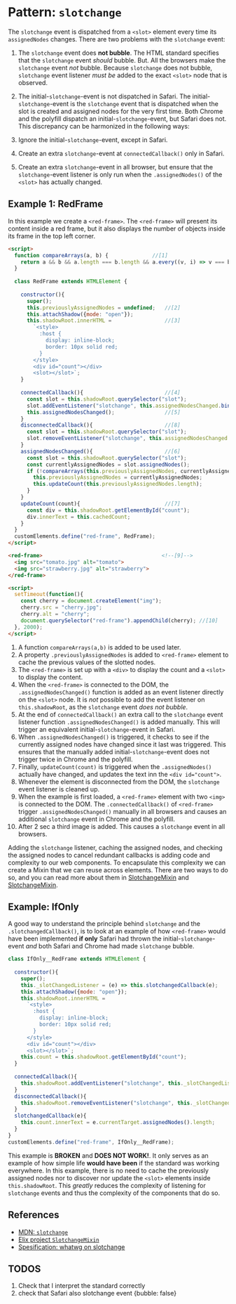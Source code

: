 # Pattern: `slotchange`

The `slotchange` event is dispatched from a `<slot>` element every time 
its `assignedNodes` changes. There are two problems with the `slotchange` event:
                             
1. The `slotchange` event does **not bubble**.
The HTML standard specifies that the `slotchange` event *should* bubble.
But. All the browsers make the `slotchange` event *not* bubble.
Because `slotchange` does not bubble, `slotchange` event listener 
*must be* added to the exact `<slot>` node that is observed.  

2. The initial-`slotchange`-event is not dispatched in Safari.
The initial-`slotchange`-event is the `slotchange` event that is dispatched 
when the slot is created and assigned nodes for the very first time.
Both Chrome and the polyfill dispatch an initial-`slotchange`-event, but Safari does not.
This discrepancy can be harmonized in the following ways:
1. Ignore the initial-`slotchange`-event, except in Safari. 
2. Create an extra `slotchange`-event at `connectedCallback()` only in Safari.
3. Create an extra `slotchange`-event in all browser, but 
ensure that the `slotchange`-event listener is only run when the `.assignedNodes()`
of the `<slot>` has actually changed.

## Example 1: RedFrame

In this example we create a `<red-frame>`. 
The `<red-frame>` will present its content inside a red frame, but 
it also displays the number of objects inside its frame in the top left corner.

```html
<script>
  function compareArrays(a, b) {              //[1]
    return a && b && a.length === b.length && a.every((v, i) => v === b[i]);
  }
  
  class RedFrame extends HTMLElement {       
    
    constructor(){
      super();
      this.previouslyAssignedNodes = undefined;   //[2]
      this.attachShadow({mode: "open"});     
      this.shadowRoot.innerHTML =                 //[3]  
        `<style>
          :host {
            display: inline-block;
            border: 10px solid red;
          }                                                                              
        </style>
        <div id="count"></div>               
        <slot></slot>`;                     
    }
    
    connectedCallback(){                          //[4]
      const slot = this.shadowRoot.querySelector("slot");  
      slot.addEventListener("slotchange", this.assignedNodesChanged.bind(this));
      this.assignedNodesChanged();                //[5]
    }
    disconnectedCallback(){                       //[8]
      const slot = this.shadowRoot.querySelector("slot");  
      slot.removeEventListener("slotchange", this.assignedNodesChanged.bind(this));      
    }
    assignedNodesChanged(){                       //[6]
      const slot = this.shadowRoot.querySelector("slot");
      const currentlyAssignedNodes = slot.assignedNodes();
      if (!compareArrays(this.previouslyAssignedNodes, currentlyAssignedNodes)){
        this.previouslyAssignedNodes = currentlyAssignedNodes;
        this.updateCount(this.previouslyAssignedNodes.length);           
      }       
    }
    updateCount(count){                           //[7]
      const div = this.shadowRoot.getElementById("count");
      div.innerText = this.cachedCount;      
    }
  }
  customElements.define("red-frame", RedFrame);
</script>

<red-frame>                                      <!--[9]-->
  <img src="tomato.jpg" alt="tomato">
  <img src="strawberry.jpg" alt="strawberry">
</red-frame>

<script>
  setTimeout(function(){
    const cherry = document.createElement("img");
    cherry.src = "cherry.jpg";
    cherry.alt = "cherry";
    document.querySelector("red-frame").appendChild(cherry); //[10]
  }, 2000);
</script>
```
1. A function `compareArrays(a,b)` is added to be used later.
2. A property `.previouslyAssignedNodes` is added to `<red-frame>` element to 
cache the previous values of the slotted nodes.
3. The `<red-frame>` is set up with a `<div>` to display the count 
and a `<slot>` to display the content.
4. When the `<red-frame>` is connected to the DOM, 
the `.assignedNodesChanged()` function is added as an event listener 
directly on the `<slot>` node. It is *not* possible to add the event listener on
`this.shadowRoot`, as the `slotchange` event *does not bubble*.
5. At the end of `connectedCallback()` an extra call to the `slotchange` 
event listener function `.assignedNodesChanged()` is added manually.
This will trigger an equivalent initial-`slotchange`-event in Safari.
6. When `.assignedNodesChanged()` is triggered, 
it checks to see if the currently assigned nodes have changed since 
it last was triggered. This ensures that the manually added
initial-`slotchange`-event does not trigger twice in Chrome and the polyfill.
7. Finally, `updateCount(count)` is triggered when the `.assignedNodes()` 
actually have changed, and updates the text inn the `<div id="count">`.
8. Whenever the element is disconnected from the DOM, 
the `slotchange` event listener is cleaned up.
9. When the example is first loaded, 
a `<red-frame>` element with two `<img>` is connected to the DOM.
The `.connectedCallback()` of `<red-frame>` trigger `.assignedNodesChanged()` manually
in all browsers and causes an additional `slotchange` event in Chrome and the polyfill.
10. After 2 sec a third image is added. This causes a `slotchange` event in all browsers.

Adding the `slotchange` listener, caching the assigned nodes, and checking the assigned nodes
to cancel redundant callbacks is adding code and complexity to our web components.
To encapsulate this complexity we can create a Mixin that we can reuse across elements.
There are two ways to do so, and you can read more about them in
[SlotchangeMixin](../chapter2/Mixin1_SlotchangeMixin.md) and 
[SlotchangeMixin](../chapter2/Old_Mixin2_SlotchangeMixin.md).

## Example: IfOnly

A good way to understand the principle behind `slotchange` and the `.slotchangedCallback()`,
is to look at an example of how `<red-frame>` would have been implemented **if only**
Safari had thrown the initial-`slotchange`-event *and* both Safari and Chrome had made
`slotchange` bubble. 

```javascript
class IfOnly__RedFrame extends HTMLElement {       
  
  constructor(){
    super();
    this._slotChangedListener = (e) => this.slotchangedCallback(e);
    this.attachShadow({mode: "open"});     
    this.shadowRoot.innerHTML =                  
      `<style>
        :host {
          display: inline-block;
          border: 10px solid red;
        }                                                                              
      </style>
      <div id="count"></div>               
      <slot></slot>`;
    this.count = this.shadowRoot.getElementById("count");
  }
  
  connectedCallback(){                          
    this.shadowRoot.addEventListener("slotchange", this._slotChangedListener);
  }
  disconnectedCallback(){                       
    this.shadowRoot.removeEventListener("slotchange", this._slotChangedListener);
  }
  slotchangedCallback(e){                       
    this.count.innerText = e.currentTarget.assignedNodes().length;      
  }
}
customElements.define("red-frame", IfOnly__RedFrame);
```

This example is **BROKEN** and **DOES NOT WORK!**.
It only serves as an example of how simple life **would have been** if the standard was working everywhere.
In this example, there is no need to cache the previously assigned nodes nor 
to discover nor update the `<slot>` elements inside `this.shadowRoot`.
This *greatly* reduces the complexity of listening for `slotchange` events and 
thus the complexity of the components that do so.

## References
 * [MDN: `slotchange`](https://developer.mozilla.org/en-US/docs/Web/Events/slotchange)
 * [Elix project `SlotchangeMixin`](https://test.elix.org/elix/SlotContentMixin)
 * [Spesification: whatwg on slotchange](https://dom.spec.whatwg.org/#mutation-observers)
 
## TODOS
1. Check that I interpret the standard correctly
2. check that Safari also slotchange event {bubble: false}